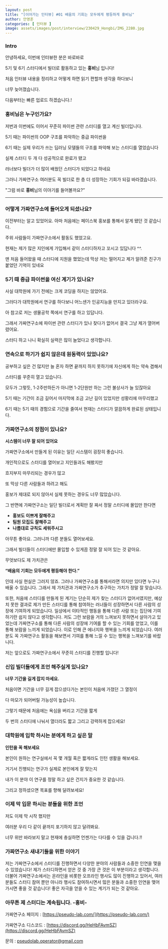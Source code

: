 ```yaml
---
layout: post
title: "[이어가는 인터뷰] #01 배움의 기회는 모두에게 평등하게 홍비님"
author: 안영훈
categories: [ 인터뷰 ]
image: assets/images/post/interview/230429_Hongbi/IMG_2280.jpg
---
```


### Intro

안녕하세요, 이번에 인터뷰한 분은 바로바로 

5기 및 6기 스터디에서 빌더로 활동하고 있는 **홍비**님 입니다!

처음 인터뷰 내용을 정리하고 어떻게 하면 읽기 편할까 생각을 하다보니

너무 늦어졌습니다. 

다음부터는 빠른 업로드 하겠습니다.!

### 홍비님은 누구인가요?

저번과 이번에도 이어서 꾸준히 파이썬 관련 스터디를 열고 계신 빌더입니다.

5기 때는 파이썬의 OOP 구조를 파악하는 중급 파이썬을

6기 때는 실제 우리가 쓰는 딥러닝 모델들의 구조를 파악해 보는 스터디를 열었습니다

실제 스터디 두 개 다 성공적으로 완료가 됐고 

러너보다 빌더가 더 많이 배웠던 스터디가 되었다고 하네요

그러니 가짜연구소 여러분도 꼭 빌더로 한 층 더 성장하는 기회가 되길 바라겠습니다.

"그럼 바로 **홍비**님의 이야기를 들어볼까요?”

---

### 어떻게 가짜연구소에 들어오게 되셨나요?

이전부터는 알고 있었어요. 아마 처음에는 페이스북 홍보를 통해서 알게 됐던 것 같습니다.

 주위 사람들이 가짜연구소에서 활동도 했었고요.

현재는 제가 많은 지인에게 가입해서 같이 스터디하자고 꼬시고 있답니다 ^^.

맨 처음 들어왔을 때 스터디에 지원을 했었는데 막상 저는 떨어지고 제가 알려준 친구가 붙었던 기억이 있네요

### 5기 때 중급 파이썬을 여신 계기가 있나요?

사실 대학원에 가기 전에는 크게 코딩을 하지는 않았어요.

그러다가 대학원에서 연구를 하다보니 어느샌가 인공지능을 만지고 있더라구요.

아 참고로 저는 생물공학 쪽에서 연구를 하고 있답니다. 

그래서 가짜연구소에 파이썬 관련 스터디가 있나 찾다가 없어서 결국 그냥 제가 열어버렸어요.

스터디 하고 나니 확실히 실력은 많이 늘었다고 생각합니다.

### 연속으로 하기가 쉽지 않은데 원동력이 있었나요?

공부하고 싶은 건 많지만 늘 혼자 하면 끝까지 하지 못하기에 자신에게 하는 약속 겸해서 

스터디를 꾸준히 열고 있습니다.

모두가 그렇듯, 1-2주만하든가 아니면 1-2단원만 하는 그런 불상사가 늘 있잖아요

5기 때는 기간이 조금 길어서 마지막에 조금 고난 길이 있었지만 성황리에 마무리했고 

6기 때는 5기 때의 경험으로 기간을 줄여서 현재는 스터디가 깔끔하게 완료된 상태입니다.

### 가짜연구소의 장점이 있나요?

**시스템이 너무 잘 되어 있어요**

가짜연구소에서 만들게 된 이유는 일단 시스템이 굉장히 좋습니다.

개인적으로도 스터디를 열어보고 지인들과도 해봤지만 

흐지부지 마무리되는 경우가 많고

또 막상 다른 사람들과 하려고 해도 

홍보가 제대로 되지 않아서 실제 못하는 경우도 너무 많았습니다.

그 반면에 가짜연구소는 일단 빌더로서 계획만 잘 짜서 정말 스터디에 몰입만 한다면

- **홍보도 이쁘게 잘해주고**
- **팀원 모집도 잘해주고**
- **나름대로 규칙도 세워주시고**

아무튼 좋아요. 그러니까 다른 분들도 열어보세요.

그래서 빌더들이 스터디에만 몰입할 수 있게끔 정말 잘 되어 있는 것 같아요.

무엇보다도 제 가치관은

**“배움의 기회는 모두에게 평등해야 한다.”**

인데 사실 현실은 그러지 않죠. 그러나 가짜연구소를 통해서라면 의지만 있다면 누구나 배울 수 있습니다. 그래서 제 가치관과 가짜연구소가 추구하는 가치가 정말 잘 맞습니다.

또한, 처음에 스터디를 만들게 된 계기는 단순히 제가 찾는 스터디가 없어서였지만, 
예상치 못한 결과로 제가 만든 스터디를 통해 참여하는 러너들이 성장하면서 다른 사람의 성장에 기여하게 되었습니다. 
일상에서 이타적인 행동을 통해 다른 사람 또는 집단에 기여하기란 쉽지 않다고 생각합니다. 
저도 그런 보람을 거의 느껴보지 못하면서 살아가고 있었는데 가짜연구소를 통해 다른 사람의 성장에 기여를 할 수 있는 기회를 얻었고, 
이를 통해 보람을 느끼게 되었습니다. 이로 인해 큰 에너지와 행복을 느끼게 되었습니다. 
여러분도 꼭 가짜연구소 활동을 해보면서 기여를 통해 느낄 수 있는 행복을 느껴보기를 바랍니다.

저는 앞으로도 가짜연구소에서 꾸준히 스터디를 진행할 입니다!

### 신입 빌더들에게 조언 해주실게 있나요?

**너무 기간을 길게 잡지 마세요.**

처음이면 기간을 너무 길게 잡으셨다가는 본인이 처음에 가졌던 그 열정이 

다 마모가 되어버릴 가능성이 높습니다.

그렇기 때문에 처음에는 욕심을 버리고 기간을 짧게 

두 번의 스터디에 나눠서 열더라도 짧고 그리고 강력하게 잡으세요!

### 대학원에 입학 하시는 분에게 하고 싶은 말

**인턴을 꼭 해보세요**

본인이 원하는 연구실에서 꼭 몇 개월 혹은 짧게라도 인턴 생활을 해보세요.

거기서 진행되는 연구가 실제로 본인에게 잘 맞는지 

내가 이 분야 이 연구를 정말 하고 싶은 건지가 중요한 것 같습니다.

그리고 정하셨으면 목표를 향해 달려보세요!

### 이제 막 입문 하시는 분들을 위한 조언

저도 이제 막 시작 했지만

여러분 우리 다 같이 끝까지 포기하지 않고 달려봐요.

너무 위만 바라보지 말고 현재에 충실하면 언젠가는 다다를 수 있을 겁니다.!!

### 가짜연구소 새내기들을 위한 이야기

저는 가짜연구소에서 스터디를 진행하면서 다양한 분야의 사람들과 소중한 인연을 맺을 수 있었습니다! 
제가 스터디하면서 얻은 것 중 가장 큰 것은 이 부분이라고 생각합니다. 
더불어 가짜연구소에서는 온라인을 비롯한 오프라인 행사도 많이 진행하고 있어서, 
여러분들도 스터디 참여 뿐만 아니라 행사도 참여하시면서 많은 분들과 소중한 인연을 맺어가시면 좋을 것 같습니다! 
좋은 자극을 얻을 수 있는 계기가 되는 것 같아요.

### 아무튼 제 스터디는 계속됩니다. -홍비-

가짜연구소 페이지 : [https://pseudo-lab.com/](https://pseudo-lab.com/)

가짜연구소 디스코드 : [https://discord.gg/HeHbFAvmSZ](https://discord.gg/HeHbFAvmSZ)

문의 : [pseudolab.operator@gmail.com](mailto:pseudolab.operator@gmail.com)